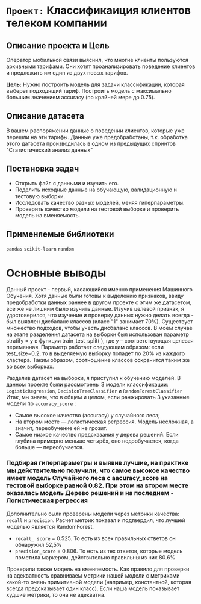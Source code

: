 # `Проект:` Классификаиция клиентов телеком компании

## Описание проекта и Цель
Оператор мобильной связи выяснил, что многие клиенты пользуются архивными тарифами. Они хотят проанализировать поведение клиентов и предложить им один из двух новых тарифов.

**Цель:** Нужно построить модель для задачи классификации, которая выберет подходящий тариф. Построить модель с максимально большим значением accuracy (по крайней мере до 0.75).

## Описание датасета
В вашем распоряжении данные о поведении клиентов, которые уже перешли на эти тарифы. Данные уже предобработаны, т.к. обработка этого датасета производилась в одном из предыдущих спринтов "Статистический анализ данных"
## Постановка задач
* Открыть файл с данными и изучить его.
* Поделить исходные данные на обучающую, валидационную и тестовую выборки.
* Исследовать качество разных моделей, меняя гиперпараметры.
* Проверить качество модели на тестовой выборке и проверить модель на вменяемость.

## Применяемые библиотеки
`pandas` `scikit-learn` `random`
# Основные выводы
Данный проект - первый, касающийся именно применения Машинного Обучения. Хотя данные были готовы к выделению признаков, ввиду предобработки данных раннее в другом проекте с этим же датасетом, все же не лишним было изучить данные.
Изучив целевой признак, я удостоверился, что изучение и проверку данных нужно делать всегда - был выявлен дисбаланс классов (класс "1" занимает 70%).
Существует множество подходов, чтобы учесть дисбаланс классов. В моем случае на этапе разделения датасета на выборки был использован параметр stratify = y в функции train_test_split( ), где y – соответствующая целевая переменная.
Параметр работает следующим образом: если test_size=0.2, то в выделяемую выборку попадет по 20% из каждого кластера. Таким образом, соотношение классов сохранится таким же во всех выборках.

Разделив датасет на выборки, я приступил к обучению моделей.
В данном проекте были рассмотрены 3 модели классификации: `LogisticRegression`, `DecisionTreeClassifier` и `RandomForestClassifier`
Итак, мы знаем, что в общем и целом, если ранжировать 3 указанные модели по `accuracy_score` :
* Самое высокое качество (accuracy) у случайного леса;
* На втором месте — логистическая регрессия. Модель несложная, а значит, переобучение ей не грозит.
* Самое низкое качество предсказания у дерева решений. Если глубина примерно меньше четырёх, оно недообучается, когда больше — переобучается.
### Подбирая гиперпараметры и выявив лучшие, на практике мы действительно получили, что самое высокое качество имеет модель Случайного леса с aacuracy_score на тестовой выборке равной 0.82. При этом на втором месте оказалась модель Дерево решений и на последнем - Логистическая регрессия

Дополнительно были проверены модели через метрики качества: `recall` и `precision`. Расчет метрик показал и подтвердил, что лучшей моделью является RandomForest. 
* `recall_ score` = 0.525. То есть из всех правильных ответов он обнаружил 52,5%
* `precision_score` = 0.806. То есть из тех ответов, которые модель пометила маркером, действительно правильны из них 80.6%

Проверили также модель на вменяемость. Как правило для проверки на адекватность сравниваем метрики нашей модели с метриками какой-то очень примитивной модели (например, константной, которая всегда предсказывает один класс). Если наша модель показывает худшие метрики, то она не адекватна.
